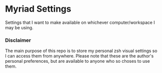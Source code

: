 # Myriad Settings

Settings that I want to make available on whichever computer/workspace I may be using.

### Disclaimer

The main purpose of this repo is to store my personal zsh visual settings so I can access them from anywhere.
Please note that these are the author's personal preferences, but are available to anyone who so choses to use them.
